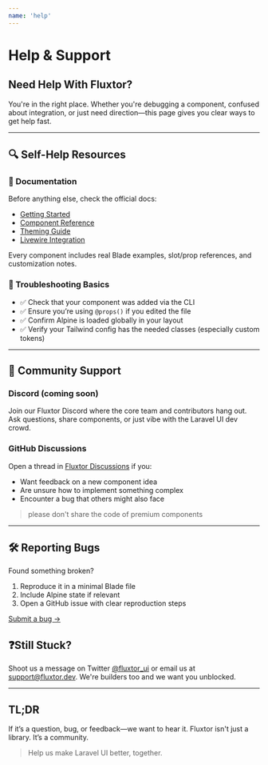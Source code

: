 ```yaml
---
name: 'help'
---
```

# Help & Support

## Need Help With Fluxtor?

You're in the right place. Whether you're debugging a component, confused about integration, or just need direction—this page gives you clear ways to get help fast.

---

## 🔍 Self-Help Resources

### 📘 Documentation

Before anything else, check the official docs:

* [Getting Started](/docs/getting-started)
* [Component Reference](/docs/components)
* [Theming Guide](/docs/theming)
* [Livewire Integration](/docs/livewire)

Every component includes real Blade examples, slot/prop references, and customization notes.

### 🧪 Troubleshooting Basics

* ✅ Check that your component was added via the CLI
* ✅ Ensure you’re using `@props()` if you edited the file
* ✅ Confirm Alpine is loaded globally in your layout
* ✅ Verify your Tailwind config has the needed classes (especially custom tokens)

---

## 💬 Community Support

### Discord (coming soon)

Join our Fluxtor Discord where the core team and contributors hang out. Ask questions, share components, or just vibe with the Laravel UI dev crowd.

### GitHub Discussions

Open a thread in [Fluxtor Discussions](https://github.com/fluxtorphp/discussions) if you:

* Want feedback on a new component idea
* Are unsure how to implement something complex
* Encounter a bug that others might also face

> please don't share the code of premium components 

---

## 🛠 Reporting Bugs

Found something broken?

1. Reproduce it in a minimal Blade file
2. Include Alpine state if relevant
3. Open a GitHub issue with clear reproduction steps

[Submit a bug →](https://github.com/fluxtorphp/issues)

## ❓Still Stuck?

Shoot us a message on Twitter [@fluxtor_ui](https://twitter.com/fluxtor_ui) or email us at [support@fluxtor.dev](mailto:support@fluxtor.dev). We're builders too and we want you unblocked.

---

## TL;DR

If it’s a question, bug, or feedback—we want to hear it. Fluxtor isn't just a library. It’s a community.

> Help us make Laravel UI better, together.
